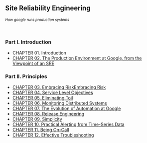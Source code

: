 ## Site Reliability Engineering
<i><small>How google runs production systems</small></i>

<br/>

### Part I. Introduction

- CHAPTER 01. Introduction
- [CHAPTER 02. The Production Environment at Google, from the Viewpoint of an SRE](./chapter02)

### Part II. Principles

- [CHAPTER 03. Embracing RiskEmbracing Risk](./chapter03)
- [CHAPTER 04. Service Level Objectives](./chapter04)
- [CHAPTER 05. Eliminating Toil](./chapter05)
- [CHAPTER 06. Monitoring Distributed Systems](./chapter06)
- [CHAPTER 07. The Evolution of Automation at Google](./chapter07)
- [CHAPTER 08. Release Engineering](./chapter08)
- [CHAPTER 09. Simplicity](./chapter09)
- [CHAPTER 10. Practical Alerting from Time-Series Data](./chapter10)
- [CHAPTER 11. Being On-Call](./chapter11)
- [CHAPTER 12. Effective Troubleshooting](./chapter12)

<br/><br/>


